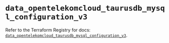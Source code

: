 # `data_opentelekomcloud_taurusdb_mysql_configuration_v3`

Refer to the Terraform Registry for docs: [`data_opentelekomcloud_taurusdb_mysql_configuration_v3`](https://registry.terraform.io/providers/opentelekomcloud/opentelekomcloud/1.36.51/docs/data-sources/taurusdb_mysql_configuration_v3).
